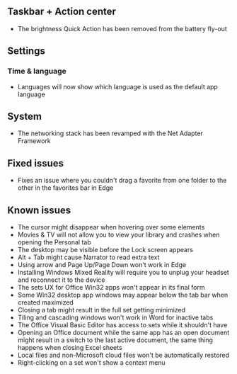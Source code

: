 ## Taskbar + Action center
- The brightness Quick Action has been removed from the battery fly-out

## Settings
### Time & language
- Languages will now show which language is used as the default app language

## System
- The networking stack has been revamped with the Net Adapter Framework

## Fixed issues
- Fixes an issue where you couldn't drag a favorite from one folder to the other in the favorites bar in Edge

## Known issues
- The cursor might disappear when hovering over some elements
- Movies & TV will not allow you to view your library and crashes when opening the Personal tab
- The desktop may be visible before the Lock screen appears
- Alt + Tab might cause Narrator to read extra text
- Using arrow and Page Up/Page Down won't work in Edge
- Installing Windows Mixed Reality will require you to unplug your headset and reconnect it to the device
- The sets UX for Office Win32 apps won't appear in its final form
- Some Win32 desktop app windows may appear below the tab bar when created maximized
- Closing a tab might result in the full set getting minimized
- Tiling and cascading windows won't work in Word for inactive tabs
- The Office Visual Basic Editor has access to sets while it shouldn't have
- Opening an Office document while the same app has an open document might result in a switch to the last active document, the same thing happens when closing Excel sheets
- Local files and non-Microsoft cloud files won't be automatically restored
- Right-clicking on a set won't show a context menu